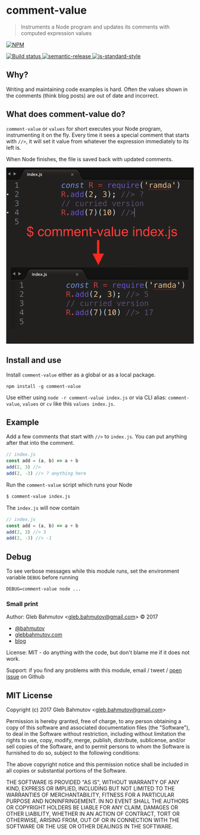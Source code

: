 # comment-value

> Instruments a Node program and updates its comments with computed expression values

[![NPM][npm-icon] ][npm-url]

[![Build status][ci-image] ][ci-url]
[![semantic-release][semantic-image] ][semantic-url]
[![js-standard-style][standard-image]][standard-url]

## Why?

Writing and maintaining code examples is hard. Often the values shown in
the comments (think blog posts) are out of date and incorrect.

## What does comment-value do?

`comment-value` or `values` for short executes your Node program,
instrumenting it on the fly. Every time it sees a special comment that
starts with `//>`, it will set it value from whatever the expression
immediately to its left is.

When Node finishes, the file is saved back with updated comments.

[![comment-value in action](images/comment-value.png)](https://comment-values-awgxclhogn.now.sh/comment-values.webm)

## Install and use

Install `comment-value` either as a global or as a local package.

```
npm install -g comment-value
```

Use either using `node -r comment-value index.js` or via CLI alias:
`comment-value`, `values` or `cv` like this `values index.js`.

## Example

Add a few comments that start with `//>` to `index.js`. You can put anything
after that into the comment.

```js
// index.js
const add = (a, b) => a + b
add(2, 3) //>
add(2, -3) //> ? anything here
```

Run the `comment-value` script which runs your Node

```sh
$ comment-value index.js
```

The `index.js` will now contain

```js
// index.js
const add = (a, b) => a + b
add(2, 3) //> 5
add(2, -3) //> -1
```

## Debug

To see verbose messages while this module runs, set the environment
variable `DEBUG` before running

```
DEBUG=comment-value node ...
```

### Small print

Author: Gleb Bahmutov &lt;gleb.bahmutov@gmail.com&gt; &copy; 2017

* [@bahmutov](https://twitter.com/bahmutov)
* [glebbahmutov.com](http://glebbahmutov.com)
* [blog](http://glebbahmutov.com/blog)

License: MIT - do anything with the code, but don't blame me if it does not work.

Support: if you find any problems with this module, email / tweet /
[open issue](https://github.com/bahmutov/comment-value/issues) on Github

## MIT License

Copyright (c) 2017 Gleb Bahmutov &lt;gleb.bahmutov@gmail.com&gt;

Permission is hereby granted, free of charge, to any person
obtaining a copy of this software and associated documentation
files (the "Software"), to deal in the Software without
restriction, including without limitation the rights to use,
copy, modify, merge, publish, distribute, sublicense, and/or sell
copies of the Software, and to permit persons to whom the
Software is furnished to do so, subject to the following
conditions:

The above copyright notice and this permission notice shall be
included in all copies or substantial portions of the Software.

THE SOFTWARE IS PROVIDED "AS IS", WITHOUT WARRANTY OF ANY KIND,
EXPRESS OR IMPLIED, INCLUDING BUT NOT LIMITED TO THE WARRANTIES
OF MERCHANTABILITY, FITNESS FOR A PARTICULAR PURPOSE AND
NONINFRINGEMENT. IN NO EVENT SHALL THE AUTHORS OR COPYRIGHT
HOLDERS BE LIABLE FOR ANY CLAIM, DAMAGES OR OTHER LIABILITY,
WHETHER IN AN ACTION OF CONTRACT, TORT OR OTHERWISE, ARISING
FROM, OUT OF OR IN CONNECTION WITH THE SOFTWARE OR THE USE OR
OTHER DEALINGS IN THE SOFTWARE.

[npm-icon]: https://nodei.co/npm/comment-value.svg?downloads=true
[npm-url]: https://npmjs.org/package/comment-value
[ci-image]: https://travis-ci.org/bahmutov/comment-value.svg?branch=master
[ci-url]: https://travis-ci.org/bahmutov/comment-value
[semantic-image]: https://img.shields.io/badge/%20%20%F0%9F%93%A6%F0%9F%9A%80-semantic--release-e10079.svg
[semantic-url]: https://github.com/semantic-release/semantic-release
[standard-image]: https://img.shields.io/badge/code%20style-standard-brightgreen.svg
[standard-url]: http://standardjs.com/
